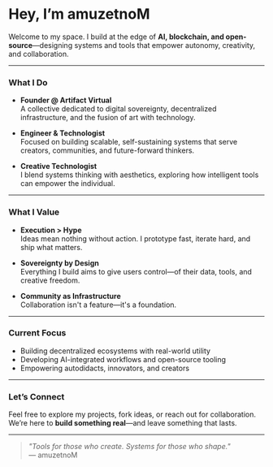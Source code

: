 # Hey, I’m amuzetnoM

Welcome to my space. I build at the edge of **AI, blockchain, and open-source**—designing systems and tools that empower autonomy, creativity, and collaboration.

---

### **What I Do**

- **Founder @ Artifact Virtual**  
  A collective dedicated to digital sovereignty, decentralized infrastructure, and the fusion of art with technology.

- **Engineer & Technologist**  
  Focused on building scalable, self-sustaining systems that serve creators, communities, and future-forward thinkers.

- **Creative Technologist**  
  I blend systems thinking with aesthetics, exploring how intelligent tools can empower the individual.

---

### **What I Value**

- **Execution > Hype**  
  Ideas mean nothing without action. I prototype fast, iterate hard, and ship what matters.

- **Sovereignty by Design**  
  Everything I build aims to give users control—of their data, tools, and creative freedom.

- **Community as Infrastructure**  
  Collaboration isn't a feature—it's a foundation.

---

### **Current Focus**

- Building decentralized ecosystems with real-world utility  
- Developing AI-integrated workflows and open-source tooling  
- Empowering autodidacts, innovators, and creators  

---

### **Let’s Connect**

Feel free to explore my projects, fork ideas, or reach out for collaboration.  
We’re here to **build something real**—and leave something that lasts.

---

> _"Tools for those who create. Systems for those who shape."_  
> — amuzetnoM

